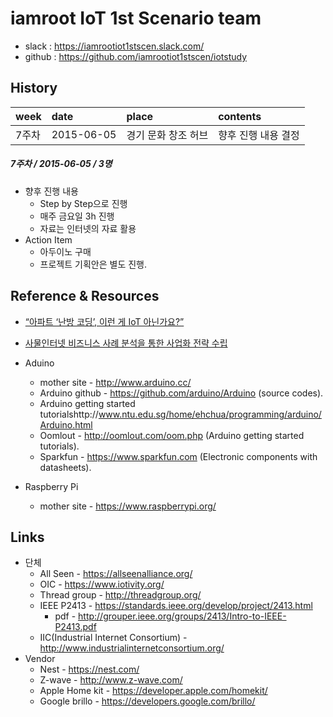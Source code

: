 iamroot IoT 1st Scenario team
==============================

* slack : https://iamrootiot1stscen.slack.com/
* github : https://github.com/iamrootiot1stscen/iotstudy

History
-------

| week | date | place | contents |
|:-----|:---- |:----- |:-------  |
| 7주차 | 2015-06-05 | 경기 문화 창조 허브 | 향후 진행 내용 결정 |

##### 7주차 / 2015-06-05 / 3명

* 향후 진행 내용
    * Step by Step으로 진행
    * 매주 금요일 3h 진행
    * 자료는 인터넷의 자료 활용
* Action Item
    * 아두이노 구매
    * 프로젝트 기획안은 별도 진행.


Reference & Resources
---------------------

* [“아파트 ‘난방 코딩’, 이런 게 IoT 아닌가요?”](http://blog.appcenter.kr/2015/02/valvegod/)
* [사물인터넷 비즈니스 사례 분석을 통한 사업화 전략 수립](http://www.slideshare.net/honest72/ss-47586778)

* Aduino
    * mother site - http://www.arduino.cc/
    * Arduino github - https://github.com/arduino/Arduino (source codes).
    * Arduino getting started tutorialshttp://www.ntu.edu.sg/home/ehchua/programming/arduino/Arduino.html
    * Oomlout - http://oomlout.com/oom.php (Arduino getting started tutorials).
    * Sparkfun - https://www.sparkfun.com (Electronic components with datasheets).
    
* Raspberry Pi
    * mother site - https://www.raspberrypi.org/

Links
-----
* 단체
    * All Seen - https://allseenalliance.org/
    * OIC - https://www.iotivity.org/
    * Thread group - http://threadgroup.org/
    * IEEE P2413 - https://standards.ieee.org/develop/project/2413.html
        * pdf - http://grouper.ieee.org/groups/2413/Intro-to-IEEE-P2413.pdf
    * IIC(Industrial Internet Consortium) - http://www.industrialinternetconsortium.org/
* Vendor
    * Nest - https://nest.com/
    * Z-wave - http://www.z-wave.com/
    * Apple Home kit - https://developer.apple.com/homekit/
    * Google brillo - https://developers.google.com/brillo/

